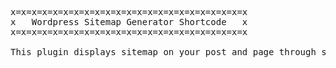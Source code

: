 <pre>x=x=x=x=x=x=x=x=x=x=x=x=x=x=x=x=x=x=x=x=x=x=x
x   Wordpress Sitemap Generator Shortcode   x
x=x=x=x=x=x=x=x=x=x=x=x=x=x=x=x=x=x=x=x=x=x=x

This plugin displays sitemap on your post and page through shortcode on front-end. You just need to use shortcode ([sitemap]) on your page or post.<pre/>
